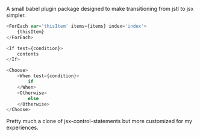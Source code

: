 A small babel plugin package designed to make transitioning from jstl to jsx simpler.  

```javascript
<ForEach var='thisItem' items={items} index='index'>
    {thisItem}
</ForEach>

<If test={condition}>
    contents
</If>

<Choose>
    <When test={condition}>
        if
    </When>
    <Otherwise>
        else
    </Otherwise>
</Choose>
```

Pretty much a clone of jsx-control-statements but more customized for my experiences.  